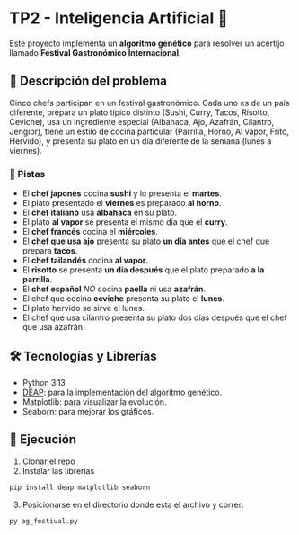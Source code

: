 # TP2 - Inteligencia Artificial 🧠

Este proyecto implementa un **algoritmo genético** para resolver un acertijo llamado **Festival Gastronómico Internacional**.

## 🧩 Descripción del problema
Cinco chefs participan en un festival gastronómico. Cada uno es de un país diferente, prepara un plato típico distinto (Sushi, Curry, Tacos, Risotto, Ceviche), usa un ingrediente especial (Albahaca, Ajo, Azafrán, Cilantro, Jengibr), tiene un estilo de cocina particular (Parrilla, Horno, Al vapor, Frito, Hervido), y presenta su plato en un día diferente de la semana (lunes a viernes).

### 🔎 Pistas 

- El **chef japonés** cocina **sushi** y lo presenta el **martes**.  
- El plato presentado el **viernes** es preparado **al horno**.  
- El **chef italiano** usa **albahaca** en su plato.  
- El plato **al vapor** se presenta el mismo día que el **curry**.  
- El **chef francés** cocina el **miércoles**.  
- El **chef que usa ajo** presenta su plato **un día antes** que el chef que prepara **tacos**.  
- El **chef tailandés** cocina **al vapor**.  
- El **risotto** se presenta **un día después** que el plato preparado **a la parrilla**.  
- El **chef español** _NO_ cocina **paella** ni usa **azafrán**.  
- El chef que cocina **ceviche** presenta su plato el **lunes**.
- El plato hervido se sirve el lunes.
- El chef que usa cilantro presenta su plato dos días después que el chef que usa azafrán.


## 🛠️ Tecnologías y Librerías
- Python 3.13
- [DEAP](https://github.com/DEAP/deap): para la implementación del algoritmo genético.
- Matplotlib: para visualizar la evolución.
- Seaborn: para mejorar los gráficos.

## 🚀 Ejecución

1. Clonar el repo
2. Instalar las librerías

```bash
pip install deap matplotlib seaborn
```
3. Posicionarse en el directorio donde esta el archivo y correr:
```bash
py ag_festival.py
```
